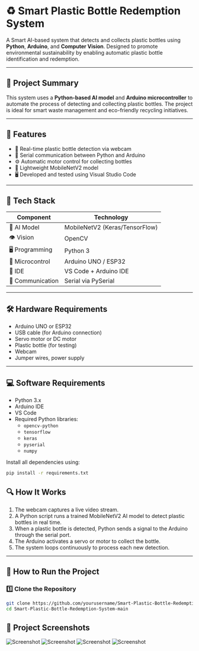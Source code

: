 # ♻️ Smart Plastic Bottle Redemption System

A Smart AI-based system that detects and collects plastic bottles using **Python**, **Arduino**, and **Computer Vision**. Designed to promote environmental sustainability by enabling automatic plastic bottle identification and redemption.

---

## 📌 Project Summary

This system uses a **Python-based AI model** and **Arduino microcontroller** to automate the process of detecting and collecting plastic bottles. The project is ideal for smart waste management and eco-friendly recycling initiatives.

---

## 🚀 Features

- 🎯 Real-time plastic bottle detection via webcam
- 🔌 Serial communication between Python and Arduino
- ⚙️ Automatic motor control for collecting bottles
- 🧠 Lightweight MobileNetV2 model
- 🖥 Developed and tested using Visual Studio Code

---

## 🧰 Tech Stack

| Component       | Technology               |
|----------------|---------------------------|
| 🧠 AI Model     | MobileNetV2 (Keras/TensorFlow) |
| 👁️ Vision       | OpenCV                    |
| 🖥 Programming  | Python 3                  |
| 🔌 Microcontrol | Arduino UNO / ESP32       |
| 🔧 IDE          | VS Code + Arduino IDE     |
| 🔁 Communication| Serial via PySerial       |

---

## 🛠 Hardware Requirements

- Arduino UNO or ESP32
- USB cable (for Arduino connection)
- Servo motor or DC motor
- Plastic bottle (for testing)
- Webcam
- Jumper wires, power supply

---

## 💻 Software Requirements

- Python 3.x
- Arduino IDE
- VS Code
- Required Python libraries:
  - `opencv-python`
  - `tensorflow`
  - `keras`
  - `pyserial`
  - `numpy`

Install all dependencies using:

```bash
pip install -r requirements.txt

```
## 🔍 How It Works

1. The webcam captures a live video stream.
2. A Python script runs a trained MobileNetV2 AI model to detect plastic bottles in real time.
3. When a plastic bottle is detected, Python sends a signal to the Arduino through the serial port.
4. The Arduino activates a servo or motor to collect the bottle.
5. The system loops continuously to process each new detection.

---

## 🧪 How to Run the Project

### 1️⃣ Clone the Repository

```bash
git clone https://github.com/yourusername/Smart-Plastic-Bottle-Redemption-System-main.git
cd Smart-Plastic-Bottle-Redemption-System-main

```
## 📸 Project Screenshots

![Screenshot](img/img1.jpeg)
![Screenshot](img/img2.jpeg)
![Screenshot](img/img3.jpeg)
![Screenshot](img/img4.jpeg)


